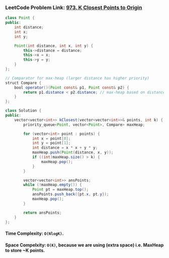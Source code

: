 ### LeetCode Problem Link: [973. K Closest Points to Origin](https://leetcode.com/problems/k-closest-points-to-origin/description)

```java
class Point {
public:
    int distance;
    int x;
    int y;

    Point(int distance, int x, int y) {
        this->distance = distance;
        this->x = x;
        this->y = y;
    }
};

// Comparator for max-heap (larger distance has higher priority)
struct Compare {
    bool operator()(Point const& p1, Point const& p2) {
        return p1.distance < p2.distance; // max-heap based on distance
    }
};

class Solution {
public:
    vector<vector<int>> kClosest(vector<vector<int>>& points, int k) {
        priority_queue<Point, vector<Point>, Compare> maxHeap;

        for (vector<int> point : points) {
            int x = point[0];
            int y = point[1];
            int distance = x * x + y * y;
            maxHeap.push(Point(distance, x, y));
            if ((int)maxHeap.size() > k) {
                maxHeap.pop();
            }
        }

        vector<vector<int>> ansPoints;
        while (!maxHeap.empty()) {
            Point pt = maxHeap.top();
            ansPoints.push_back({pt.x, pt.y});
            maxHeap.pop();
        }

        return ansPoints;
    }
};
```

#### Time Complexity: `O(NlogK)`.

#### Space Compelxity: `O(K)`, because we are using (extra space) i.e. MaxHeap to store ~K points.
